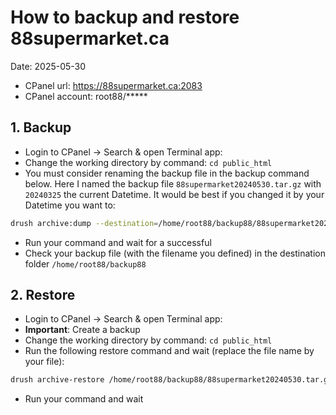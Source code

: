 # How to backup and restore 88supermarket.ca
Date: 2025-05-30
- CPanel url: https://88supermarket.ca:2083
- CPanel account: root88/*****

## 1. Backup
- Login to CPanel -> Search & open Terminal app:
- Change the working directory by command: `cd public_html`
- You must consider renaming the backup file in the backup command below. Here I named the backup file `88supermarket20240530.tar.gz` with `20240325` the current Datetime. It would be best if you changed it by your Datetime you want to:
```sh
drush archive:dump --destination=/home/root88/backup88/88supermarket20240530.tar.gz --tar-options="--exclude=htdgroup.ca --exclude=nailsbyvic-eva.ca --exclude=sophianailsspa.ca --exclude=tiffanynailsbeautysalon.ca --exclude=sites/default/files"
```
- Run your command and wait for a successful
- Check your backup file (with the filename you defined) in the destination folder `/home/root88/backup88`

## 2. Restore
- Login to CPanel -> Search & open Terminal app:
- **Important**: Create a backup
- Change the working directory by command: `cd public_html`
- Run the following restore command and wait (replace the file name by your file):
```sh
drush archive-restore /home/root88/backup88/88supermarket20240530.tar.gz --destination=/home/root88/public_html
```
- Run your command and wait
